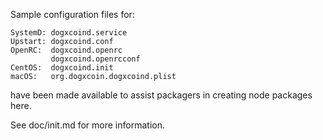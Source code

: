 Sample configuration files for:
```
SystemD: dogxcoind.service
Upstart: dogxcoind.conf
OpenRC:  dogxcoind.openrc
         dogxcoind.openrcconf
CentOS:  dogxcoind.init
macOS:   org.dogxcoin.dogxcoind.plist
```
have been made available to assist packagers in creating node packages here.

See doc/init.md for more information.
